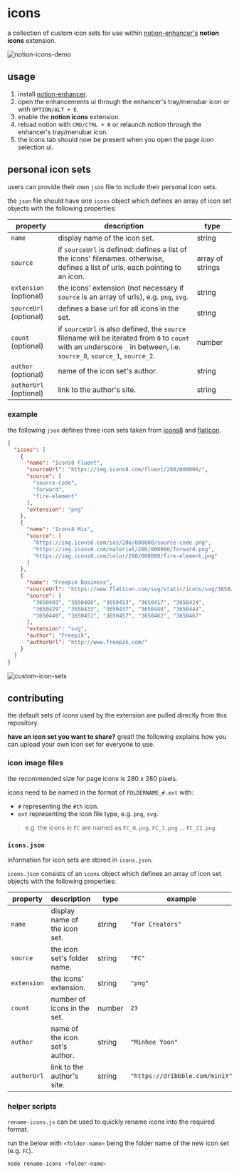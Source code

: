 # icons

a collection of custom icon sets for use within [notion-enhancer's](https://github.com/notion-enhancer/notion-enhancer/) **notion icons** extension.

![notion-icons-demo](https://media.giphy.com/media/zSNMMc7UUxDdPEpsNR/giphy.gif)

## usage

1. install [notion-enhancer](https://github.com/notion-enhancer/notion-enhancer/).
2. open the enhancements ui through the enhancer's tray/menubar icon or with `OPTION/ALT + E`.
3. enable the **notion icons** extension.
4. reload notion with `CMD/CTRL + R` or relaunch notion through the enhancer's tray/menubar icon.
5. the icons tab should now be present when you open the page icon selection ui.

## personal icon sets

users can provide their own `json` file to include their personal icon sets.

the `json` file should have one `icons` object which defines an array of icon set objects with the following properties:

| property               | description                                                                                                                                                            | type              |
| ---------------------- | ---------------------------------------------------------------------------------------------------------------------------------------------------------------------- | ----------------- |
| `name`                 | display name of the icon set.                                                                                                                                          | string            |
| `source`               | if `sourceUrl` is defined: defines a list of the icons' filenames. otherwise, defines a list of urls, each pointing to an icon.                                        | array of strings  |
| `extension` (optional) | the icons' extension (not necessary if `source` is an array of urls), e.g. `png`, `svg`.                                                                               | string            |
| `sourceUrl` (optional) | defines a base url for all icons in the set.                                                                                                                           | string            |
| `count` (optional)     | if `sourceUrl` is also defined, the `source` filename will be iterated from `0` to `count` with an underscore `_` in between, i.e. `source_0`, `source_1`, `source_2`. | number            |
| `author` (optional)    | name of the icon set's author.                                                                                                                                         | string            |
| `authorUrl` (optional) | link to the author's site.                                                                                                                                             | string            |

### example

the following `json` defines three icon sets taken from [icons8](https://icons8.com/) and [flaticon](https://www.flaticon.com/).

```json
{
  "icons": [
    {
      "name": "Icons8 Fluent",
      "sourceUrl": "https://img.icons8.com/fluent/280/000000/",
      "source": [
        "source-code",
        "forward",
        "fire-element"
      ],
      "extension": "png"
    },
    {
      "name": "Icons8 Mix",
      "source": [
        "https://img.icons8.com/ios/280/000000/source-code.png",
        "https://img.icons8.com/material/280/000000/forward.png",
        "https://img.icons8.com/color/280/000000/fire-element.png"
      ]
    },
    {
      "name": "Freepik Business",
      "sourceUrl": "https://www.flaticon.com/svg/static/icons/svg/3650/",
      "source": [
        "3650403", "3650408", "3650413", "3650417", "3650424",
        "3650429", "3650433", "3650437", "3650440", "3650444",
        "3650449", "3650451", "3650457", "3650462", "3650467"
      ],
      "extension": "svg",
      "author": "Freepik",
      "authorUrl": "http://www.freepik.com/"
    }
  ]
}
```

![custom-icon-sets](https://i.imgur.com/UdaL6WB.png)

## contributing

the default sets of icons used by the extension are pulled directly from this repository.

**have an icon set you want to share?** great! the following explains how you can upload your own icon set for everyone to use.

### icon image files

the recommended size for page icons is 280 x 280 pixels.

icons need to be named in the format of `FOLDERNAME_#.ext` with:

- `#` representing the `#th` icon.
- `ext` representing the icon file type, e.g. `png`, `svg`.

> e.g. the icons in `FC` are named as `FC_0.png`, `FC_1.png` ... `FC_22.png`.

### `icons.json`

information for icon sets are stored in `icons.json`.

`icons.json` consists of an `icons` object which defines an array of icon set objects with the following properties:

| property    | description                              | type   | example                        |
| ----------- | ---------------------------------------- | ------ | ------------------------------ |
| `name`      | display name of the icon set.            | string | `"For Creators"`               |
| `source`    | the icon set's folder name.              | string | `"FC"`                         |
| `extension` | the icons' extension.                    | string | `"png"`                        |
| `count`     | number of icons in the set.              | number | `23`                           |
| `author`    | name of the icon set's author.           | string | `"Minhee Yoon"`                |
| `authorUrl` | link to the author's site.               | string | `"https://dribbble.com/miniY"` |

### helper scripts

`rename-icons.js` can be used to quickly rename icons into the required format.

run the below with `<folder-name>` being the folder name of the new icon set (e.g. `FC`).

```bash
node rename-icons <folder-name>
```
